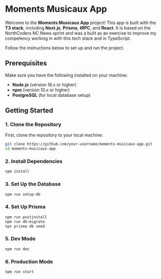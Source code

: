 # Moments Musicaux App

Welcome to the **Moments Musicaux App** project! This app is built with the **T3 stack**, including **Next.js**, **Prisma**, **tRPC**, and **React**.
It is based on the NorthCoders NC News sprint and was a built as an exercise to improve my competency working in with this tech stack and in TypeScript.

Follow the instructions below to set up and run the project.

## Prerequisites

Make sure you have the following installed on your machine:

- **Node.js** (version 18.x or higher)
- **npm** (version 10.x or higher)
- **PostgreSQL** (for local database setup)

## Getting Started

### 1. Clone the Repository

First, clone the repository to your local machine:

```bash
git clone https://github.com/your-username/moments-musicaux-app.git
cd moments-musicaux-app
```
### 2. Install Dependencies

```bash
npm install
```

### 3. Set Up the Database

```bash
npm run setup-db
```

### 4. Set Up Prisma

```bash
npm run postinstall
npm run db:migrate
npx prisma db seed
```

### 5. Dev Mode

```bash
npm run dev
```

### 6. Production Mode


```bash
npm run start
```

